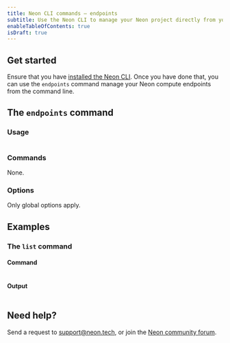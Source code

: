 ```yaml
---
title: Neon CLI commands — endpoints
subtitle: Use the Neon CLI to manage your Neon project directly from your terminal
enableTableOfContents: true
isDraft: true
---
```


## Get started

Ensure that you have [installed the Neon CLI](../neon-cli/get-started). Once you have done that, you can use the `endpoints` command manage your Neon compute endpoints from the command line.

## The `endpoints` command

### Usage

```bash
```

### Commands

None.

### Options

Only global options apply.

## Examples

### The `list` command

#### Command

```bash
```

#### Output

```bash
```

## Need help?

Send a request to [support@neon.tech](mailto:support@neon.tech), or join the [Neon community forum](https://community.neon.tech/).
